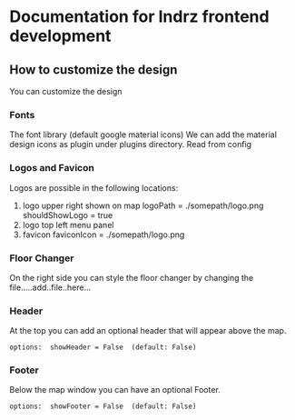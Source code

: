 # Documentation for Indrz frontend development


## How to customize the design
You can customize the design

### Fonts
The font library (default google material icons) We can add the material design icons as plugin under plugins directory. Read from config

### Logos and Favicon
Logos are possible in the following locations:
1. logo upper right shown on map logoPath = ./somepath/logo.png  shouldShowLogo = true
1. logo top left menu panel
1. favicon faviconIcon = ./somepath/logo.png

### Floor Changer
On the right side you can style the floor changer by changing the file.....add..file..here...

### Header
At the top you can add an optional header that will appear above the map.

`options:  showHeader = False  (default: False)`

### Footer
Below the map window you can have an optional Footer.

`options:  showFooter = False  (default: False)`
